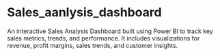 # Sales_aanlysis_dashboard
An interactive Sales Analysis Dashboard built using Power BI to track key sales metrics, trends, and performance. It includes visualizations for revenue, profit margins, sales trends, and customer insights.
